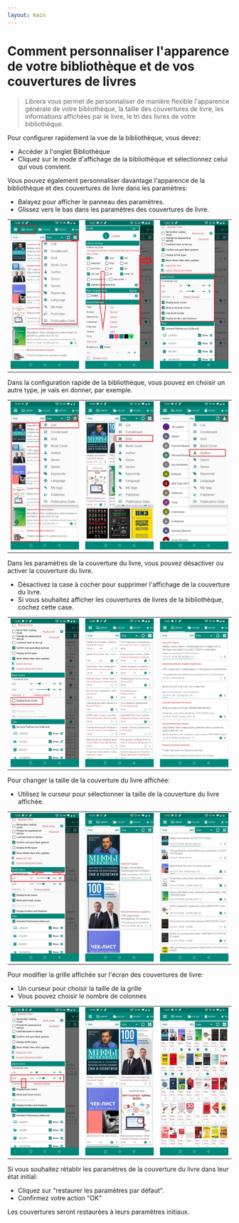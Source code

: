 ```yaml
---
layout: main
---
```


# Comment personnaliser l'apparence de votre bibliothèque et de vos couvertures de livres

> Librera vous permet de personnaliser de manière flexible l'apparence générale de votre bibliothèque, la taille des couvertures de livre, les informations affichées par le livre, le tri des livres de votre bibliothèque.

Pour configurer rapidement la vue de la bibliothèque, vous devez:

* Accéder à l'onglet Bibliothèque
* Cliquez sur le mode d'affichage de la bibliothèque et sélectionnez celui qui vous convient.

Vous pouvez également personnaliser davantage l'apparence de la bibliothèque et des couvertures de livre dans les paramètres:

* Balayez pour afficher le panneau des paramètres.
* Glissez vers le bas dans les paramètres des couvertures de livre.

||||
|-|-|-|
|![](3.jpg)|![](1.jpg)|![](2.jpg)|

Dans la configuration rapide de la bibliothèque, vous pouvez en choisir un autre type, je vais en donner, par exemple.

||||
|-|-|-|
|![](7.jpg)|![](8.jpg)|![](9.jpg)|

Dans les paramètres de la couverture du livre, vous pouvez désactiver ou activer la couverture du livre.

* Désactivez la case à cocher pour supprimer l'affichage de la couverture du livre.
* Si vous souhaitez afficher les couvertures de livres de la bibliothèque, cochez cette case.

||||
|-|-|-|
|![](4.jpg)|![](5.jpg)|![](6.jpg)|

Pour changer la taille de la couverture du livre affichée:

* Utilisez le curseur pour sélectionner la taille de la couverture du livre affichée.

||||
|-|-|-|
|![](10.jpg)|![](11.jpg)|![](12.jpg)|

Pour modifier la grille affichée sur l'écran des couvertures de livre:

* Un curseur pour choisir la taille de la grille
* Vous pouvez choisir le nombre de colonnes

||||
|-|-|-|
|![](13.jpg)|![](14.jpg)|![](15.jpg)|

Si vous souhaitez rétablir les paramètres de la couverture du livre dans leur état initial:

* Cliquez sur &quot;restaurer les paramètres par défaut&quot;.
* Confirmez votre action &quot;OK&quot;

Les couvertures seront restaurées à leurs paramètres initiaux.



